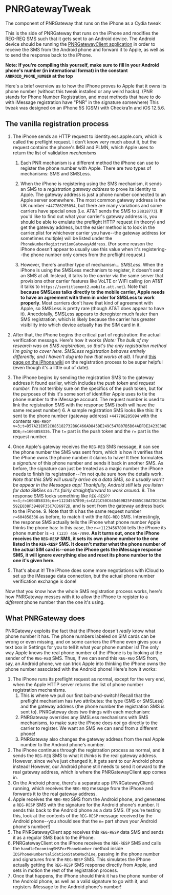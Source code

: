 # PNRGatewayTweak
 The component of PNRGateway that runs on the iPhone as a Cydia tweak

This is the side of PNRGateway that runs on the iPhone and modifies the REG-REQ SMS such that it gets sent to an Android device. The Android device should be running the [PNRGatewayClient application](https://github.com/AwesomeIndustry/PNRGatewayClient) in order to receive the SMS from the Android phone and forward it to Apple, as well as to send the response back to the iPhone.

**Note: If you're compiling this yourself, make sure to fill in your Android phone's number (in international format) in the constant `ANDROID_PHONE_NUMBER` at the top**

Here's a brief overview as to how the iPhone proves to Apple that it owns its phone number (without this tweak installed or any weird hacks). (PNR stands for Phone Number Registration, and most methods that have to do with iMessage registration have "PNR" in the signature somewhere) This tweak was designed on an iPhone 5S (GSM) with Checkra1n and iOS 12.5.6.

## The vanilla registration process

1. The iPhone sends an HTTP request to identity.ess.apple.com, which is called the preflight request. I don't know very much about it, but the request contains the phone's IMSI and PLMN, which Apple uses to return the list of validation *mechanisms*

    1. Each PNR mechanism is a different method the iPhone can use to register the phone number with Apple. There are two types of mechanisms: SMS and SMSLess.

    2. When the iPhone is registering using the SMS mechanism, it sends an SMS to a *registration gateway address* to prove its identity to Apple. The gateway address is just a phone number connected to an Apple server somewhere. The most common gateway address is the UK number `+447786205094`, but there are many variations and some carriers have special ones (i.e. AT&T sends the SMS to `28818773`). If you'd like to find out what your carrier's gateway address is, you should be able to emulate the preflight HTTP request (in theory) and get the gateway address, but the easier method is to look in the carrier.plist for whichever carrier you have--the gateway address (or sometimes multiple) will be listed under the `PhoneNumberRegistrationGatewayAddress`. (For some reason the iPhone doesn't appear to usually use this value when it's registering--the phone number only comes from the preflight request.)

    3. However, there's another type of mechanism... *SMSLess*. When the iPhone is using the SMSLess mechanism to register, it doesn't send an SMS at all. Instead, it talks to the *carrier* via the same server that provisions other carrier features like VoLTE or WiFi calling (on AT&T it talks to `https://sentitlement2.mobile.att.net`). Note that **because SMSLess talks directly to the mobile carrier, Apple needs to have an agreement with them in order for SMSLess to work properly**. Most carriers don't have that kind of agreement with Apple, so SMSLess is pretty rare (though AT&T does appear to have it). Anecdotally, SMSLess appears to deregister much faster than SMS registration, which is likely because the carrier has greater visibility into which device actually has the SIM card in it.

4. After that, the iPhone begins the critical part of registration: the actual verification message. Here's how it works *(Note: The bulk of my research was on SMS registration, so that's the only registration method I'm going to cover here. SMSLess registration behaves entirely differently, and I haven't dug into how that works at all)*. I found [this page on the iPhone wiki](https://www.theiphonewiki.com/wiki/FaceTime#FaceTime_Activation_.2F_Registration) on the registration process to be super helpful (even though it's a little out of date).
5. The iPhone begins by sending the registration SMS to the gateway address it found earlier, which includes the *push token* and *request number*. I'm not terribly sure on the specifics of the push token, but for the purposes of this it's some sort of identifier Apple uses to tie the phone number to the iMessage account. The request number is used to link the registration SMS with the response SMS (both will have the same request number)
    6. A sample registration SMS looks like this: It's sent to the phone number (gateway address) `+447786205094` with the contents `REG-REQ?v=3;t=D57A21E052C085182732B6C466AD845DE249C547B07B5D64AEFDE2423E30EDDB;r=1604858336`. The `t=` part is the push token and the `r=` part is the request number.
7. Once Apple's gateway receives the `REG-REQ` SMS message, it can see the phone number the SMS was sent from, which is how it verifies that the iPhone owns the phone number it claims to have! It then formulates a *signature* of this phone number and sends it back in another SMS. As before, the signature can just be treated as a magic number the iPhone needs to finish its registration--I'm not quite sure how the details work. *Note that this SMS will usually arrive as a data SMS, so it usually won't be appear in the Messages app! Thankfully, Android still lets you listen for data SMSes so it's fairly straightforward to work around.*
    8. The response SMS looks something like `REG-RESP?v=3;r=1604858336;n=+11234567890;s=CA21C50C645469B25F4B65C38A7DCEC56592E038F39489F35C7CD6972D`, and is sent from the gateway address back to the iPhone.
    9. Note that this has the same request number `r=604858336` as before, to match it with the `REG-REQ` SMS. Interestingly, the response SMS actually tells the iPhone what phone number Apple thinks the phone has: In this case, the `n=+11234567890` tells the iPhone its phone number is `+1 (123) 456-7890`. **As it turns out, once the iPhone receives the `REG-RESP` SMS, it sets its own phone number to the one listed in the `REG-RESP` SMS. It doesn't matter what the phone number of the actual SIM card is--once the iPhone gets the iMessage response SMS, it will ignore everything else and reset its phone number to the one it's given here.**
10. That's about it! The iPhone does some more negotiations with iCloud to set up the iMessage data connection, but the actual phone number verification exchange is done!

Now that you know how the whole SMS registration process works, here's how PNRGateway messes with it to allow the iPhone to register to a *different* phone number than the one it's using.

## What PNRGateway does

PNRGateway exploits the fact that the iPhone doesn't _really_ know what phone number it has. The phone numbers labeled on SIM cards can be wrong or even missing, and on some carriers the iPhone even gives you a text box in Settings for you to tell it what your phone number is! The only way Apple knows the real phone number of the iPhone is by looking at the sender of the `REG-REQ` SMS. Thus, if we can send this `REG-REQ` SMS from, say, an Android phone, we can trick Apple into thinking the iPhone owns the phone number associated with the Android phone! Here's how it works:

1. The iPhone runs its preflight request as normal, except for the very end, when the Apple HTTP server returns the list of phone number registration mechanisms.
    1. This is where we pull our first bait-and-switch! Recall that the preflight mechanism has two attributes: the type (SMS or SMSLess) and the gateway address (the phone number the registration SMS is sent to). PNRGateway does two things with each mechanism:
    2. PNRGateway overrides any SMSLess mechanisms with SMS mechanisms, to make sure the iPhone does *not* go directly to the carrier to register. We want an SMS we can send from a different phone!
    3. PNRGateway also changes the gateway address from the real Apple number to the Android phone's number.
4. The iPhone continues through the registration process as normal, and it sends the `REG-REQ` SMS to what it *thinks* is the real gateway address. However, since we've just changed it, it gets sent to our Android phone instead! However, our Android phone still needs to send it onward to the real gateway address, which is where the PNRGatewayClient app comes in.
5. On the Android phone, there's a separate app (PNRGatewayClient) running, which receives the `REG-REQ` message from the iPhone and forwards it to the real gateway address.
6. Apple receives the `REG-REQ` SMS from the Android phone, and generates a `REG-RESP` SMS with the signature for the Android phone's number. It sends this back to the Android phone as a data SMS. (If you're testing this, look at the contents of the `REG-RESP` message received by the Android phone--you should see that the `n=` part shows your Android phone's number!)
7. The PNRGatewayClient app receives this `REG-RESP` data SMS and sends it as a regular SMS back to the iPhone.
8. PNRGatewayClient on the iPhone receives the `REG-RESP` SMS and calls the `handleIncomingSMSForPhoneNumber` method inside `IDSPhoneNumberValidationStateMachine`, passing in the phone number and signatures from the `REG-RESP` SMS. This simulates the iPhone actually getting the `REG-RESP` SMS response directly from Apple, and sets in motion the rest of the registration process.
9. Once that happens, the iPhone should think it has the phone number of the Android phone, as well as a valid signature to go with it, and registers iMessage to the Android phone's number!
